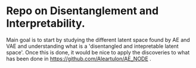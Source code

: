 # Repo on Disentanglement and Interpretability.

Main goal is to start by studying the different latent space found by AE and VAE and understanding what is a 'disentangled and intepretable latent space'. Once this is done, it would be nice to apply the discoveries to what has been done in https://github.com/Aleartulon/AE_NODE .
